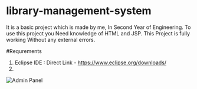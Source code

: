 # library-management-system
It is a basic project which is made by me, In Second Year of Engineering.
To use this project you Need knowledge of HTML and JSP.
This Project is fully working Without any external errors.

#Requrements
1) Eclipse IDE  : Direct Link - https://www.eclipse.org/downloads/
2) 

 
![Admin Panel](https://user-images.githubusercontent.com/103305922/235342639-cc530649-8c83-4af6-b9ad-09d21a3abc3d.png)
